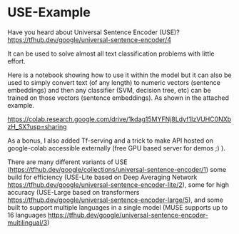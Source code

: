 # USE-Example
Have you heard about Universal Sentence Encoder (USE)? 
https://tfhub.dev/google/universal-sentence-encoder/4

It can be used to solve almost all text classification problems with little effort.

Here is a notebook showing how to use it within the model but it can also be used to simply convert text (of any length) to numeric vectors (sentence embeddings) and then any classifier (SVM, decision tree, etc) can be trained on those vectors (sentence embeddings). As shown in the attached example.

https://colab.research.google.com/drive/1kdag15MYFNj8Ldyf1IzVUHC0NXbzH_SX?usp=sharing

As a bonus, I also added
Tf-serving and a trick to make API hosted on google-colab accessible externally (free GPU based server for demos ;) ).

There are many different variants of USE (https://tfhub.dev/google/collections/universal-sentence-encoder/1) some build for efficiency (USE-Lite based on Deep Averaging Network https://tfhub.dev/google/universal-sentence-encoder-lite/2), some for high accuracy (USE-Large based on transformers https://tfhub.dev/google/universal-sentence-encoder-large/5), and some built to support multiple languages in a single model (MUSE supports up to 16 languages https://tfhub.dev/google/universal-sentence-encoder-multilingual/3)
